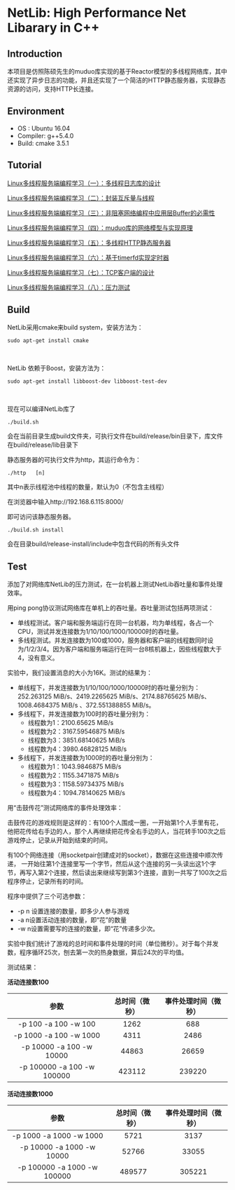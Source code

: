 # NetLib: High Performance Net Libarary in C++

## Introduction

本项目是仿照陈硕先生的muduo库实现的基于Reactor模型的多线程网络库，其中还实现了异步日志的功能，并且还实现了一个简洁的HTTP静态服务器，实现静态资源的访问，支持HTTP长连接。

## Environment

- OS : Ubuntu 16.04
- Compiler: g++5.4.0
- Build: cmake 3.5.1

## Tutorial

[Linux多线程服务端编程学习（一）：多线程日志库的设计](https://blog.csdn.net/qq_22660775/article/details/88703355)

[Linux多线程服务端编程学习（二）：封装互斥量与线程](https://blog.csdn.net/qq_22660775/article/details/88725019)

[Linux多线程服务端编程学习（三）：非阻塞网络编程中应用层Buffer的必需性](https://blog.csdn.net/qq_22660775/article/details/88728723)

[Linux多线程服务端编程学习（四）：muduo库的网络模型与实现原理](https://blog.csdn.net/qq_22660775/article/details/88737551)

[Linux多线程服务端编程学习（五）：多线程HTTP静态服务器](https://blog.csdn.net/qq_22660775/article/details/88769593)

[Linux多线程服务端编程学习（六）：基于timerfd实现定时器](https://blog.csdn.net/qq_22660775/article/details/88829789)

[Linux多线程服务端编程学习（七）：TCP客户端的设计](https://blog.csdn.net/qq_22660775/article/details/88832716)

[Linux多线程服务端编程学习（八）：压力测试](https://blog.csdn.net/qq_22660775/article/details/88943107)

## Build

NetLib采用cmake来build system，安装方法为：

`sudo apt-get install cmake`

<br>

NetLib 依赖于Boost，安装方法为：

`sudo apt-get install libboost-dev libboost-test-dev`

<br>

现在可以编译NetLib库了

`./build.sh`

会在当前目录生成build文件夹，可执行文件在build/release/bin目录下，库文件在build/release/lib目录下

静态服务器的可执行文件为http，其运行命令为：

`./http   [n]`

其中n表示线程池中线程的数量，默认为0（不包含主线程）

在浏览器中输入http://192.168.6.115:8000/

即可访问该静态服务器。

`./build.sh install`

会在目录build/release-install/include中包含代码的所有头文件

## Test

添加了对网络库NetLib的压力测试，在一台机器上测试NetLib吞吐量和事件处理效率。

 用ping pong协议测试网络库在单机上的吞吐量。吞吐量测试包括两项测试：

- 单线程测试。客户端和服务端运行在同一台机器，均为单线程，各占一个CPU，测试并发连接数为1/10/100/1000/10000时的吞吐量。
- 多线程测试。并发连接数为100或1000，服务器和客户端的线程数同时设为/1/2/3/4。因为客户端和服务端运行在同一台8核机器上，因些线程数大于4，没有意义。



实验中，我们设置消息的大小为16K。测试的结果为：

- 单线程下，并发连接数为1/10/100/1000/10000时的吞吐量分别为：
   252.263125 MiB/s、2419.2265625 MiB/s、2174.88765625 MiB/s、1008.4684375 MiB/s 、372.551388855 MiB/s。
- 多线程下，并发连接数为100时的吞吐量分别为：
   - 线程数为1：2100.65625 MiB/s
   - 线程数为2：3167.59546875 MiB/s
   - 线程数为3：3851.68140625 MiB/s
   - 线程数为4：3980.46828125 MiB/s
- 多线程下，并发连接数为1000时的吞吐量分别为：
   - 线程数为1：1043.9846875 MiB/s
   - 线程数为2：1155.3471875 MiB/s
   - 线程数为3：1158.59734375 MiB/s
   - 线程数为4：1094.78140625 MiB/s



用“击鼓传花”测试网络库的事件处理效率：

击鼓传花的游戏规则是这样的：有100个人围成一圈，一开始第1个人手里有花，他把花传给右手边的人，那个人再继续把花传全右手边的人，当花转手100次之后游戏停止，记录从开始到结束的时间。

有100个网络连接（用socketpair创建成对的socket），数据在这些连接中顺次传递， 一开始往第1个连接里写一个字节，然后从这个连接的另一头读出这1个字节，再写入第2个连接，然后读出来继续写到第3个连接，直到一共写了100次之后程序停止，记录所有的时间。

程序中提供了三个可选参数：

- -p n	设置连接的数量，即多少人参与游戏
- -a n设置活动连接的数量，即“花”的数量
- -w n设置需要写的连接的数量，即“花”传递多少次。

实验中我们统计了游戏的总时间和事件处理的时间（单位微秒）。对于每个并发数，程序循环25次，刨去第一次的热身数据，算后24次的平均值。

测试结果：

**活动连接数100**

|             参数             | 总时间（微秒） | 事件处理时间（微秒） |
| :------------------------: | :-----: | :--------: |
|    -p 100 -a 100 -w 100    |  1262   |    688     |
|   -p 1000 -a 100 -w 1000   |  4311   |    2486    |
|  -p 10000 -a 100 -w 10000  |  44863  |   26659    |
| -p 100000 -a 100 -w 100000 | 423112  |   239220   |



**活动连接数1000**

|             参数              | 总时间（微秒） | 事件处理时间（微秒） |
| :-------------------------: | :-----: | :--------: |
|   -p 1000 -a 1000 -w 1000   |  5721   |    3137    |
|  -p 10000 -a 1000 -w 10000  |  52766  |   33055    |
| -p 100000 -a 1000 -w 100000 | 489577  |   305221   |

